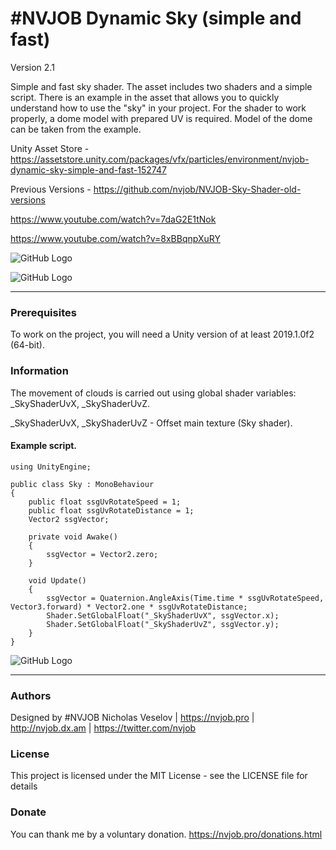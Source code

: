 # #NVJOB Dynamic Sky (simple and fast)

Version 2.1

Simple and fast sky shader. The asset includes two shaders and a simple script.
There is an example in the asset that allows you to quickly understand how to use the "sky" in your project.
For the shader to work properly, a dome model with prepared UV is required. Model of the dome can be taken from the example.

Unity Asset Store - https://assetstore.unity.com/packages/vfx/particles/environment/nvjob-dynamic-sky-simple-and-fast-152747

Previous Versions - https://github.com/nvjob/NVJOB-Sky-Shader-old-versions

https://www.youtube.com/watch?v=7daG2E1tNok

https://www.youtube.com/watch?v=8xBBqnpXuRY

![GitHub Logo](https://raw.githubusercontent.com/nvjob/NVJOB-Sky-Shader-simple-and-fast/master/Images/Dynamic%20Sky%20(3).png)

![GitHub Logo](https://raw.githubusercontent.com/nvjob/NVJOB-Sky-Shader-simple-and-fast/master/Images/Dynamic%20Sky%20(1).png)

------------------------------------

### Prerequisites

To work on the project, you will need a Unity version of at least 2019.1.0f2 (64-bit).

### Information

The movement of clouds is carried out using global shader variables: _SkyShaderUvX, _SkyShaderUvZ.

_SkyShaderUvX, _SkyShaderUvZ - Offset main texture (Sky shader).

#### Example script.

```
using UnityEngine;

public class Sky : MonoBehaviour
{
    public float ssgUvRotateSpeed = 1;
    public float ssgUvRotateDistance = 1;
    Vector2 ssgVector;

    private void Awake()
    {
        ssgVector = Vector2.zero;        
    }

    void Update()
    {
        ssgVector = Quaternion.AngleAxis(Time.time * ssgUvRotateSpeed, Vector3.forward) * Vector2.one * ssgUvRotateDistance;
        Shader.SetGlobalFloat("_SkyShaderUvX", ssgVector.x);
        Shader.SetGlobalFloat("_SkyShaderUvZ", ssgVector.y);
    }
}
```

![GitHub Logo](https://raw.githubusercontent.com/nvjob/NVJOB-Sky-Shader-simple-and-fast/master/Images/Dynamic%20Sky%20(2).png)

------------------------------------

### Authors
Designed by #NVJOB Nicholas Veselov | https://nvjob.pro | http://nvjob.dx.am | https://twitter.com/nvjob

### License
This project is licensed under the MIT License - see the LICENSE file for details

### Donate
You can thank me by a voluntary donation. https://nvjob.pro/donations.html

